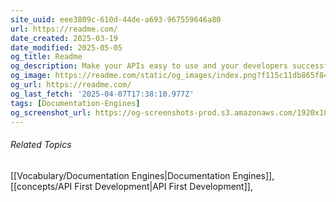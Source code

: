 ```yaml
---
site_uuid: eee3809c-610d-44de-a693-967559646a80
url: https://readme.com/
date_created: 2025-03-19
date_modified: 2025-05-05
og_title: Readme
og_description: Make your APIs easy to use and your developers successful.
og_image: https://readme.com/static/og_images/index.png?f115c11db865f8475314facf2f6da3cbaf1d7211
og_url: https://readme.com/
og_last_fetch: '2025-04-07T17:38:10.977Z'
tags: [Documentation-Engines]
og_screenshot_url: https://og-screenshots-prod.s3.amazonaws.com/1920x1080/80/false/3da530510d50eecac6ed735edb45ccfacec40a2172733661867b6d655dc942a0.jpeg
---
```

###### Related Topics
[[Vocabulary/Documentation Engines|Documentation Engines]], [[concepts/API First Development|API First Development]], 



